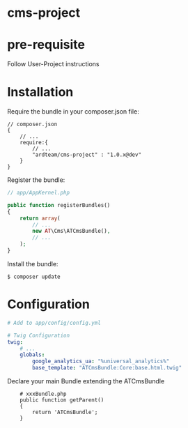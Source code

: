 cms-project
===

# pre-requisite

Follow User-Project instructions

# Installation

Require the bundle in your composer.json file:

```
// composer.json
{
    // ...
    require:{
        // ...
        "ardteam/cms-project" : "1.0.x@dev"
    }
}
```

Register the bundle:

``` php
// app/AppKernel.php

public function registerBundles()
{
    return array(
        // ...
        new AT\Cms\ATCmsBundle(),
        // ...
    );
}
```

Install the bundle:

```
$ composer update
```

# Configuration

``` yaml
# Add to app/config/config.yml

# Twig Configuration
twig:
    # ...
    globals:
        google_analytics_ua: "%universal_analytics%"
        base_template: "ATCmsBundle:Core:base.html.twig"
```

Declare your main Bundle extending the ATCmsBundle

```
    # xxxBundle.php
    public function getParent()
    {
        return 'ATCmsBundle';
    }
```
